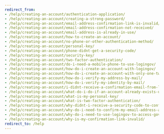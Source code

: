 ```yaml
---
redirect_from: 
- /help/creating-an-account/authentication-application/
- /help/creating-an-account/creating-a-strong-password/
- /help/creating-an-account/email-address-confirmation-link-is-invalid/
- /help/creating-an-account/email-address-confirmation-not-received/
- /help/creating-an-account/email-address-is-already-in-use/
- /help/creating-an-account/how-to-create-an-account/
- /help/creating-an-account/no-phone-or-other-authentication-method/
- /help/creating-an-account/personal-key/
- /help/creating-an-account/phone-didnt-get-a-security-code/
- /help/creating-an-account/security-key/
- /help/creating-an-account/two-factor-authentication/
- /help/creating-an-account/do-i-need-a-mobile-phone-to-use-logingov/
- /help/creating-an-account/how-do-i-create-an-account-with-logingov/
- /help/creating-an-account/how-do-i-create-an-account-with-only-one-two-factor-authenticator/
- /help/creating-an-account/how-do-i-verify-my-address-by-mail/
- /help/creating-an-account/how-do-i-verify-my-identity-by-mail/
- /help/creating-an-account/i-didnt-receive-a-confirmation-email-from-logingov/
- /help/creating-an-account/what-do-i-do-if-an-account-already-exists-under-my-email-address/
- /help/creating-an-account/what-is-my-personal-key/
- /help/creating-an-account/what-is-two-factor-authentication/
- /help/creating-an-account/why-didnt-i-receive-a-security-code-to-confirm-my-phone/
- /help/creating-an-account/why-do-i-need-to-confirm-my-email-address-and-my-phone-number/
- /help/creating-an-account/why-do-i-need-to-use-logingov-to-access-government-services-online/
- /help/creating-an-account/why-is-my-confirmation-link-invalid/
redirect_to: /help
---
```

